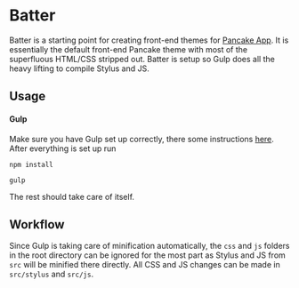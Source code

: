 # Batter
Batter is a starting point for creating front-end themes for [Pancake App](http://pancakeapp.com). It is essentially the default front-end Pancake theme with most of the superfluous HTML/CSS stripped out.
Batter is setup so Gulp does all the heavy lifting to compile Stylus and JS.

## Usage

#### Gulp
Make sure you have Gulp set up correctly, there some instructions [here](https://github.com/gulpjs/gulp/blob/master/docs/getting-started.md).
After everything is set up run
```
npm install
```

```
gulp
```
The rest should take care of itself.

## Workflow
Since Gulp is taking care of minification automatically, the `css` and `js` folders in the root directory can be ignored for the most part as Stylus and JS from `src` will be minified there directly. All CSS and JS changes can be made in `src/stylus` and `src/js`.
